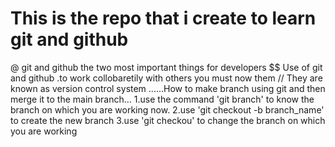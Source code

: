 # This is the repo that i create to learn git and github 
@ git and github the two most important things for developers
  $$ Use of git and github
        .to work collobaretily with others you must now them
// They are known as version control system
......How to make branch using git and then merge it to the main branch...
1.use the command 'git branch' to know the branch on which you are working now.
2.use 'git checkout -b branch_name' to create the new branch
3.use 'git checkou' to change the branch on which you are working